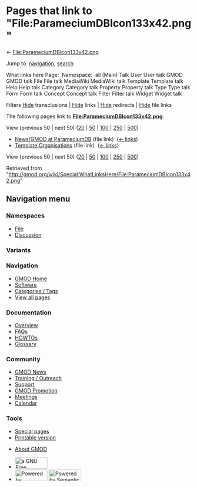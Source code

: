 <div id="mw-page-base" class="noprint">

</div>

<div id="mw-head-base" class="noprint">

</div>

<div id="content" class="mw-body" role="main">

<span id="top"></span>

<div id="mw-js-message" style="display:none;">

</div>



# <span dir="auto">Pages that link to "File:ParameciumDBIcon133x42.png"</span>

<div id="bodyContent">

<div id="contentSub">

←
[File:ParameciumDBIcon133x42.png](/wiki/File:ParameciumDBIcon133x42.png "File:ParameciumDBIcon133x42.png")

</div>

<div id="jump-to-nav" class="mw-jump">

Jump to: [navigation](#mw-navigation), [search](#p-search)

</div>

<div id="mw-content-text">

What links here Page:  Namespace:  all (Main) Talk User User talk GMOD
GMOD talk File File talk MediaWiki MediaWiki talk Template Template talk
Help Help talk Category Category talk Property Property talk Type Type
talk Form Form talk Concept Concept talk Filter Filter talk Widget
Widget talk

Filters
[Hide](/mediawiki/index.php?title=Special:WhatLinksHere/File:ParameciumDBIcon133x42.png&hidetrans=1 "Special:WhatLinksHere/File:ParameciumDBIcon133x42.png")
transclusions \|
[Hide](/mediawiki/index.php?title=Special:WhatLinksHere/File:ParameciumDBIcon133x42.png&hidelinks=1 "Special:WhatLinksHere/File:ParameciumDBIcon133x42.png")
links \|
[Hide](/mediawiki/index.php?title=Special:WhatLinksHere/File:ParameciumDBIcon133x42.png&hideredirs=1 "Special:WhatLinksHere/File:ParameciumDBIcon133x42.png")
redirects \|
[Hide](/mediawiki/index.php?title=Special:WhatLinksHere/File:ParameciumDBIcon133x42.png&hideimages=1 "Special:WhatLinksHere/File:ParameciumDBIcon133x42.png")
file links

The following pages link to
**[File:ParameciumDBIcon133x42.png](/wiki/File:ParameciumDBIcon133x42.png "File:ParameciumDBIcon133x42.png")**:

View (previous 50 \| next 50)
([20](/mediawiki/index.php?title=Special:WhatLinksHere/File:ParameciumDBIcon133x42.png&limit=20 "Special:WhatLinksHere/File:ParameciumDBIcon133x42.png")
\|
[50](/mediawiki/index.php?title=Special:WhatLinksHere/File:ParameciumDBIcon133x42.png&limit=50 "Special:WhatLinksHere/File:ParameciumDBIcon133x42.png")
\|
[100](/mediawiki/index.php?title=Special:WhatLinksHere/File:ParameciumDBIcon133x42.png&limit=100 "Special:WhatLinksHere/File:ParameciumDBIcon133x42.png")
\|
[250](/mediawiki/index.php?title=Special:WhatLinksHere/File:ParameciumDBIcon133x42.png&limit=250 "Special:WhatLinksHere/File:ParameciumDBIcon133x42.png")
\|
[500](/mediawiki/index.php?title=Special:WhatLinksHere/File:ParameciumDBIcon133x42.png&limit=500 "Special:WhatLinksHere/File:ParameciumDBIcon133x42.png"))

- [News/GMOD at
  ParameciumDB](/wiki/News/GMOD_at_ParameciumDB "News/GMOD at ParameciumDB")
  (file link) ‎ <span class="mw-whatlinkshere-tools">([←
  links](/mediawiki/index.php?title=Special:WhatLinksHere&target=News%2FGMOD+at+ParameciumDB "Special:WhatLinksHere"))</span>
- [Template:Organisations](/wiki/Template:Organisations "Template:Organisations")
  (file link) ‎ <span class="mw-whatlinkshere-tools">([←
  links](/mediawiki/index.php?title=Special:WhatLinksHere&target=Template%3AOrganisations "Special:WhatLinksHere"))</span>

View (previous 50 \| next 50)
([20](/mediawiki/index.php?title=Special:WhatLinksHere/File:ParameciumDBIcon133x42.png&limit=20 "Special:WhatLinksHere/File:ParameciumDBIcon133x42.png")
\|
[50](/mediawiki/index.php?title=Special:WhatLinksHere/File:ParameciumDBIcon133x42.png&limit=50 "Special:WhatLinksHere/File:ParameciumDBIcon133x42.png")
\|
[100](/mediawiki/index.php?title=Special:WhatLinksHere/File:ParameciumDBIcon133x42.png&limit=100 "Special:WhatLinksHere/File:ParameciumDBIcon133x42.png")
\|
[250](/mediawiki/index.php?title=Special:WhatLinksHere/File:ParameciumDBIcon133x42.png&limit=250 "Special:WhatLinksHere/File:ParameciumDBIcon133x42.png")
\|
[500](/mediawiki/index.php?title=Special:WhatLinksHere/File:ParameciumDBIcon133x42.png&limit=500 "Special:WhatLinksHere/File:ParameciumDBIcon133x42.png"))

</div>

<div class="printfooter">

Retrieved from
"<http://gmod.org/wiki/Special:WhatLinksHere/File:ParameciumDBIcon133x42.png>"

</div>

<div id="catlinks" class="catlinks catlinks-allhidden">

</div>

<div class="visualClear">

</div>

</div>

</div>

<div id="mw-navigation">

## Navigation menu

<div id="mw-head">



<div id="left-navigation">

<div id="p-namespaces" class="vectorTabs" role="navigation"
aria-labelledby="p-namespaces-label">

### Namespaces

- <span id="ca-nstab-image"><a href="/wiki/File:ParameciumDBIcon133x42.png" accesskey="c"
  title="View the file page [c]">File</a></span>
- <span id="ca-talk"><a
  href="/mediawiki/index.php?title=File_talk:ParameciumDBIcon133x42.png&amp;action=edit&amp;redlink=1"
  accesskey="t"
  title="Discussion about the content page [t]">Discussion</a></span>

</div>

<div id="p-variants" class="vectorMenu emptyPortlet" role="navigation"
aria-labelledby="p-variants-label">

### 

### Variants[](#)

<div class="menu">

</div>

</div>

</div>

<div id="right-navigation">





</div>



</div>

</div>

</div>

<div id="mw-panel">

<div id="p-logo" role="banner">

<a href="/wiki/Main_Page"
style="background-image: url(http://gmod.org/images/GMOD-cogs.png);"
title="Visit the main page"></a>

</div>

<div id="p-Navigation" class="portal" role="navigation"
aria-labelledby="p-Navigation-label">

### Navigation

<div class="body">

- <span id="n-GMOD-Home">[GMOD Home](/wiki/Main_Page)</span>
- <span id="n-Software">[Software](/wiki/GMOD_Components)</span>
- <span id="n-Categories-.2F-Tags">[Categories /
  Tags](/wiki/Categories)</span>
- <span id="n-View-all-pages">[View all
  pages](/wiki/Special:AllPages)</span>

</div>

</div>

<div id="p-Documentation" class="portal" role="navigation"
aria-labelledby="p-Documentation-label">

### Documentation

<div class="body">

- <span id="n-Overview">[Overview](/wiki/Overview)</span>
- <span id="n-FAQs">[FAQs](/wiki/Category:FAQ)</span>
- <span id="n-HOWTOs">[HOWTOs](/wiki/Category:HOWTO)</span>
- <span id="n-Glossary">[Glossary](/wiki/Glossary)</span>

</div>

</div>

<div id="p-Community" class="portal" role="navigation"
aria-labelledby="p-Community-label">

### Community

<div class="body">

- <span id="n-GMOD-News">[GMOD News](/wiki/GMOD_News)</span>
- <span id="n-Training-.2F-Outreach">[Training /
  Outreach](/wiki/Training_and_Outreach)</span>
- <span id="n-Support">[Support](/wiki/Support)</span>
- <span id="n-GMOD-Promotion">[GMOD
  Promotion](/wiki/GMOD_Promotion)</span>
- <span id="n-Meetings">[Meetings](/wiki/Meetings)</span>
- <span id="n-Calendar">[Calendar](/wiki/Calendar)</span>

</div>

</div>

<div id="p-tb" class="portal" role="navigation"
aria-labelledby="p-tb-label">

### Tools

<div class="body">

- <span id="t-specialpages"><a href="/wiki/Special:SpecialPages" accesskey="q"
  title="A list of all special pages [q]">Special pages</a></span>
- <span id="t-print"><a
  href="/mediawiki/index.php?title=Special:WhatLinksHere/File:ParameciumDBIcon133x42.png&amp;printable=yes"
  rel="alternate" accesskey="p"
  title="Printable version of this page [p]">Printable version</a></span>

</div>

</div>

</div>

</div>

<div id="footer" role="contentinfo">

- <span id="footer-places-about">[About
  GMOD](/wiki/GMOD:About "GMOD:About")</span>

<!-- -->

- <span id="footer-copyrightico">[<img src="http://www.gnu.org/graphics/gfdl-logo-small.png" width="88"
  height="31" alt="a GNU Free Documentation License" />](http://www.gnu.org/licenses/fdl-1.3.html)</span>
- <span id="footer-poweredbyico">[<img src="/mediawiki/skins/common/images/poweredby_mediawiki_88x31.png"
  width="88" height="31" alt="Powered by MediaWiki" />](//www.mediawiki.org/)
  [<img
  src="/mediawiki/extensions/SemanticMediaWiki/includes/../resources/images/smw_button.png"
  width="88" height="31" alt="Powered by Semantic MediaWiki" />](https://www.semantic-mediawiki.org/wiki/Semantic_MediaWiki)</span>

<div style="clear:both">

</div>

</div>
